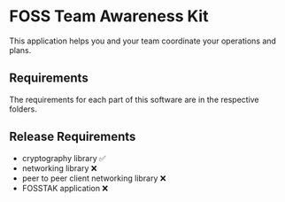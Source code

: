 # FOSS Team Awareness Kit

This application helps you and your team coordinate your operations and plans.

## Requirements

The requirements for each part of this software are in the respective folders.

## Release Requirements
- cryptography library ✅
- networking library ❌
- peer to peer client networking library ❌
- FOSSTAK application ❌

